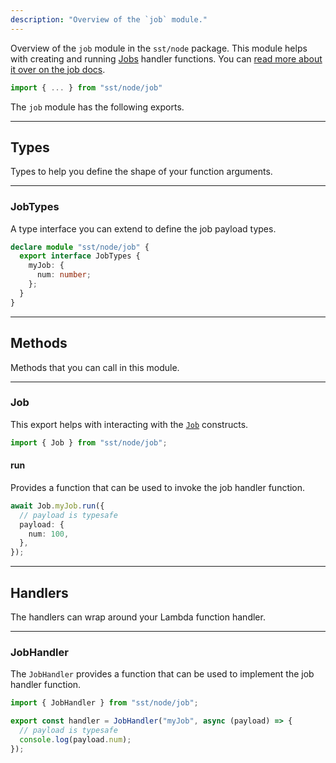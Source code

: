 ```yaml
---
description: "Overview of the `job` module."
---
```


Overview of the `job` module in the `sst/node` package. This module helps with creating and running [Jobs](../constructs/Job.md) handler functions. You can [read more about it over on the job docs](../long-running-jobs.md).

```ts
import { ... } from "sst/node/job"
```

The `job` module has the following exports.

---

## Types

Types to help you define the shape of your function arguments.

---

### JobTypes

A type interface you can extend to define the job payload types.

```ts
declare module "sst/node/job" {
  export interface JobTypes {
    myJob: {
      num: number;
    };
  }
}
```

---

## Methods

Methods that you can call in this module.

---

### Job

This export helps with interacting with the [`Job`](../constructs/Job.md) constructs.

```ts
import { Job } from "sst/node/job";
```

#### run

Provides a function that can be used to invoke the job handler function.

```ts
await Job.myJob.run({
  // payload is typesafe
  payload: {
    num: 100,
  },
});
```

---

## Handlers

The handlers can wrap around your Lambda function handler.

---

### JobHandler

The `JobHandler` provides a function that can be used to implement the job handler function.

```ts
import { JobHandler } from "sst/node/job";

export const handler = JobHandler("myJob", async (payload) => {
  // payload is typesafe
  console.log(payload.num);
});
```
